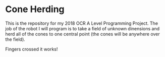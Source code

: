 # Cone Herding
This is the repository for my 2018 OCR A Level Programming Project. 
The job of the robot I will program is to take a field of unknown dinensions and herd all of the cones to one central point (the cones will be anywhere over the field). 

Fingers crossed it works!

